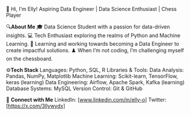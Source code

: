 👋 Hi, I'm Elly!
Aspiring Data Engineer | Data Science Enthusiast | Chess Player

🔍**About Me**
🎓 Data Science Student with a passion for data-driven insights.
💻 Tech Enthusiast exploring the realms of Python and Machine Learning.
🔧 Learning and working towards becoming a Data Engineer to create impactful solutions.
♟️ When I’m not coding, I’m challenging myself on the chessboard.

⚙️**Tech Stack**
Languages: Python, SQL, R
Libraries & Tools:
Data Analysis: Pandas, NumPy, Matplotlib
Machine Learning: Scikit-learn, TensorFlow, keras (learning)
Data Engineering: Airflow, Apache Spark, Kafka (learning)
Database Systems: MySQL
Version Control: Git & GitHub

🤝 **Connect with Me**
LinkedIn: [www.linkedin.com/in/elly-o]
Twitter: [https://x.com/3llywydx]
<!---
Elly-su/Elly-su is a ✨ special ✨ repository because its `README.md` (this file) appears on your GitHub profile.
You can click the Preview link to take a look at your changes.
--->

